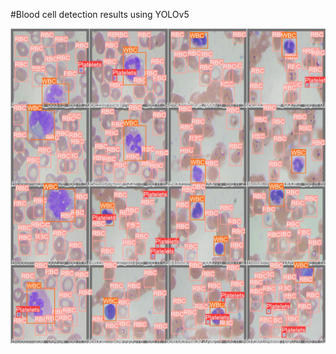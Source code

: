 #Blood cell detection results using YOLOv5

![Image 7](https://github.com/richiejeremiah/ComputerVision/blob/bd4207db9988583b86590596dcc24431535bc3f8/ObjectDetection/Blood%20Cells.jpeg)

